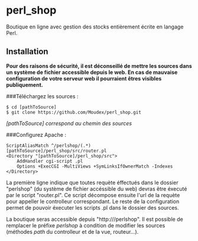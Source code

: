 # perl_shop
Boutique en ligne avec gestion des stocks entièrement écrite en langage Perl.

## Installation

**Pour des raisons de sécurité, il est déconseillé de mettre les sources dans un système de fichier accessible depuis le web. En cas de mauvaise configuration de votre serveur web il pourraient êtres visibles publiquement.**

###Téléchargez les sources :

```
$ cd [pathToSource]
$ git clone https://github.com/Moudex/perl_shop.git
```
*[pathToSource] correspond au chemin des sources*

###Configurez Apache :

```
ScriptAliasMatch ^/perlshop/(.*) [pathToSource]/perl_shop/src/router.pl
<Directory "[pathToSource]/perl_shop/src">
    AddHandler cgi-script .pl
    Options +ExecCGI -MultiViews +SymLinksIfOwnerMatch -Indexes
</Directory>
```
La première ligne indique que toutes requète éffectués dans le dossier "perlshop" (du système de fichier accéssible du web) devras être éxecuté par le script "router.pl". Ce script décompose ensuite l'url de la requète pour appeller le controlleur correspondant.
Le reste de la configuration permet de pouvoir éxecuter les scripts .pl dans le dossier des sources.

La boutique seras accessible depuis "http://<domaine>/perlshop".
Il est possible de remplacer le préfixe *perlshop* à condition de modifier les sources (méthodes *path* du controlleur et de la vue, routeur...).
